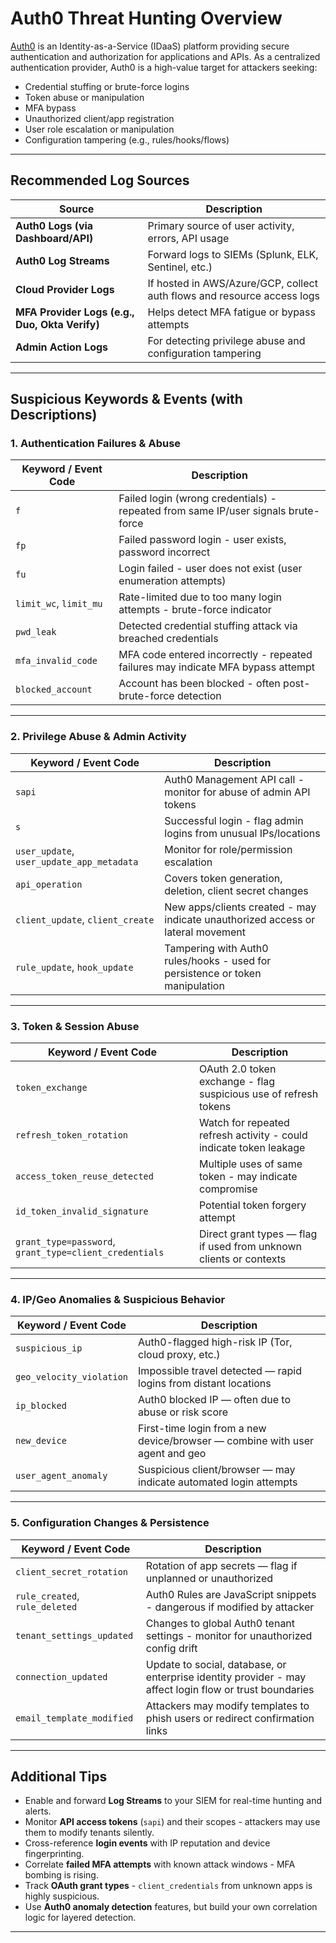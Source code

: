 # Auth0 Threat Hunting Overview

[Auth0](https://auth0.com) is an Identity-as-a-Service (IDaaS) platform providing secure authentication and authorization for applications and APIs. As a centralized authentication provider, Auth0 is a high-value target for attackers seeking:

- Credential stuffing or brute-force logins
- Token abuse or manipulation
- MFA bypass
- Unauthorized client/app registration
- User role escalation or manipulation
- Configuration tampering (e.g., rules/hooks/flows)

---

## Recommended Log Sources

| Source                            | Description |
|-----------------------------------|-------------|
| **Auth0 Logs (via Dashboard/API)**| Primary source of user activity, errors, API usage |
| **Auth0 Log Streams**             | Forward logs to SIEMs (Splunk, ELK, Sentinel, etc.) |
| **Cloud Provider Logs**           | If hosted in AWS/Azure/GCP, collect auth flows and resource access logs |
| **MFA Provider Logs (e.g., Duo, Okta Verify)** | Helps detect MFA fatigue or bypass attempts |
| **Admin Action Logs**             | For detecting privilege abuse and configuration tampering |

---

## Suspicious Keywords & Events (with Descriptions)

### 1. Authentication Failures & Abuse

| Keyword / Event Code  | Description |
|------------------------|-------------|
| `f`                   | Failed login (wrong credentials) - repeated from same IP/user signals brute-force |
| `fp`                  | Failed password login - user exists, password incorrect |
| `fu`                  | Login failed - user does not exist (user enumeration attempts) |
| `limit_wc`, `limit_mu`| Rate-limited due to too many login attempts - brute-force indicator |
| `pwd_leak`            | Detected credential stuffing attack via breached credentials |
| `mfa_invalid_code`    | MFA code entered incorrectly - repeated failures may indicate MFA bypass attempt |
| `blocked_account`     | Account has been blocked - often post-brute-force detection |

---

### 2. Privilege Abuse & Admin Activity

| Keyword / Event Code  | Description |
|------------------------|-------------|
| `sapi`                | Auth0 Management API call - monitor for abuse of admin API tokens |
| `s`                   | Successful login - flag admin logins from unusual IPs/locations |
| `user_update`, `user_update_app_metadata` | Monitor for role/permission escalation |
| `api_operation`       | Covers token generation, deletion, client secret changes |
| `client_update`, `client_create` | New apps/clients created - may indicate unauthorized access or lateral movement |
| `rule_update`, `hook_update` | Tampering with Auth0 rules/hooks - used for persistence or token manipulation |

---

### 3. Token & Session Abuse

| Keyword / Event Code  | Description |
|------------------------|-------------|
| `token_exchange`      | OAuth 2.0 token exchange - flag suspicious use of refresh tokens |
| `refresh_token_rotation` | Watch for repeated refresh activity - could indicate token leakage |
| `access_token_reuse_detected` | Multiple uses of same token - may indicate compromise |
| `id_token_invalid_signature` | Potential token forgery attempt |
| `grant_type=password`, `grant_type=client_credentials` | Direct grant types — flag if used from unknown clients or contexts |

---

### 4. IP/Geo Anomalies & Suspicious Behavior

| Keyword / Event Code  | Description |
|------------------------|-------------|
| `suspicious_ip`        | Auth0-flagged high-risk IP (Tor, cloud proxy, etc.) |
| `geo_velocity_violation` | Impossible travel detected — rapid logins from distant locations |
| `ip_blocked`           | Auth0 blocked IP — often due to abuse or risk score |
| `new_device`           | First-time login from a new device/browser — combine with user agent and geo |
| `user_agent_anomaly`   | Suspicious client/browser — may indicate automated login attempts |

---

### 5. Configuration Changes & Persistence

| Keyword / Event Code  | Description |
|------------------------|-------------|
| `client_secret_rotation` | Rotation of app secrets — flag if unplanned or unauthorized |
| `rule_created`, `rule_deleted` | Auth0 Rules are JavaScript snippets - dangerous if modified by attacker |
| `tenant_settings_updated` | Changes to global Auth0 tenant settings - monitor for unauthorized config drift |
| `connection_updated` | Update to social, database, or enterprise identity provider - may affect login flow or trust boundaries |
| `email_template_modified` | Attackers may modify templates to phish users or redirect confirmation links |

---

## Additional Tips

- Enable and forward **Log Streams** to your SIEM for real-time hunting and alerts.
- Monitor **API access tokens** (`sapi`) and their scopes - attackers may use them to modify tenants silently.
- Cross-reference **login events** with IP reputation and device fingerprinting.
- Correlate **failed MFA attempts** with known attack windows - MFA bombing is rising.
- Track **OAuth grant types** - `client_credentials` from unknown apps is highly suspicious.
- Use **Auth0 anomaly detection** features, but build your own correlation logic for layered detection.

---

